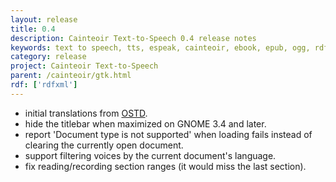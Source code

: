 ```yaml
---
layout: release
title: 0.4
description: Cainteoir Text-to-Speech 0.4 release notes
keywords: text to speech, tts, espeak, cainteoir, ebook, epub, ogg, rdf, metadata, gnome, gtk
category: release
project: Cainteoir Text-to-Speech
parent: /cainteoir/gtk.html
rdf: ['rdfxml']
---
```


*  initial translations from [OSTD](http://littlesvr.ca/ostd).
*  hide the titlebar when maximized on GNOME 3.4 and later.
*  report 'Document type is not supported' when loading fails instead of clearing the currently open document.
*  support filtering voices by the current document's language.
*  fix reading/recording section ranges (it would miss the last section).
